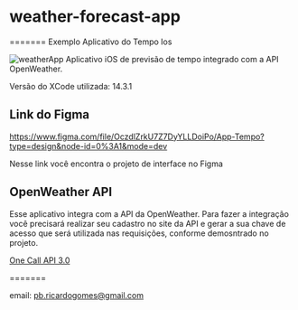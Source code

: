 # weather-forecast-app
=======
Exemplo Aplicativo do Tempo Ios

![weatherApp](https://github.com/RicardoGomes335/Weather-Ios-App/assets/11543410/2bb9fbe6-acbd-4fcb-9a09-0028f08b873f)
Aplicativo iOS de previsão de tempo integrado com a API OpenWeather.

Versão do XCode utilizada: 14.3.1
<div align="center>
  <img widht="470" src="(https://github.com/RicardoGomes335/Weather-Ios-App/Assets.xcassets/to_readme/weatherApp.png)">
</div>

## Link do Figma
https://www.figma.com/file/OczdlZrkU7Z7DyYLLDoiPo/App-Tempo?type=design&node-id=0%3A1&mode=dev

Nesse link você encontra o projeto de interface no Figma

## OpenWeather API

Esse aplicativo integra com a API da OpenWeather. Para fazer a integração você precisará realizar seu cadastro no site da API e gerar a sua chave de acesso que será utilizada nas requisições, conforme demosntrado no projeto.

[One Call API 3.0](https://openweathermap.org/api)

=======

email: pb.ricardogomes@gmail.com

